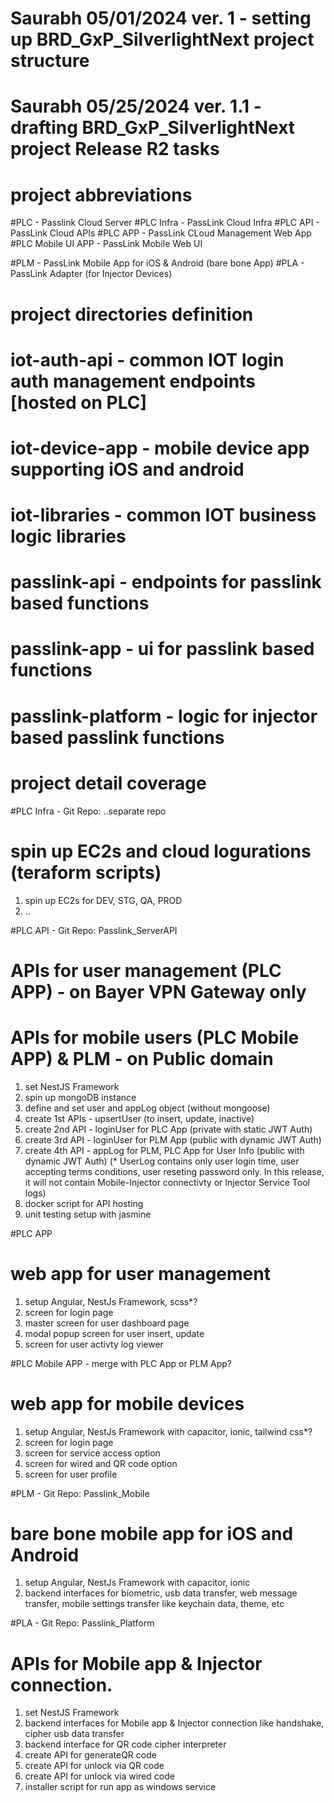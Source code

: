 # Saurabh 05/01/2024 ver. 1 - setting up BRD_GxP_SilverlightNext project structure
# Saurabh 05/25/2024 ver. 1.1 - drafting BRD_GxP_SilverlightNext project Release R2 tasks 


# project abbreviations 
#PLC - Passlink Cloud Server
#PLC Infra - PassLink Cloud Infra
#PLC API - PassLink Cloud APIs
#PLC APP - PassLink CLoud Management Web App
#PLC Mobile UI APP - PassLink Mobile Web UI 

#PLM - PassLink Mobile App for iOS & Android (bare bone App)
#PLA - PassLink Adapter (for Injector Devices)

# project directories definition

# iot-auth-api - common IOT login auth management endpoints [hosted on PLC] 
# iot-device-app - mobile device app supporting iOS and android
# iot-libraries - common IOT business logic libraries 
# passlink-api - endpoints for passlink based functions 
# passlink-app - ui for passlink based functions 
# passlink-platform - logic for injector based passlink functions


# project detail coverage

#PLC Infra - Git Repo: ..separate repo
# spin up EC2s and cloud logurations (teraform scripts)
1) spin up EC2s for DEV, STG, QA, PROD
2) ..

#PLC API - Git Repo: Passlink_ServerAPI
# APIs for user management (PLC APP) - on Bayer VPN Gateway only
# APIs for mobile users (PLC Mobile APP) & PLM - on Public domain
1) set NestJS Framework
2) spin up mongoDB instance 
3) define and set user and appLog object (without mongoose)
4) create 1st APIs - upsertUser (to insert, update, inactive)
5) create 2nd API - loginUser for PLC App (private with static JWT Auth)
6) create 3rd API - loginUser for PLM App (public with dynamic JWT Auth)
7) create 4th API - appLog for PLM, PLC App for User Info (public with dynamic JWT Auth)
(* UserLog contains only user login time, user accepting terms conditions, user reseting password only. In this release, it will not contain Mobile-Injector connectivty or Injector Service Tool logs)
8) docker script for API hosting 
9) unit testing setup with jasmine

#PLC APP
# web app for user management
1) setup Angular, NestJs Framework, scss*?
2) screen for login page
3) master screen for user dashboard page
4) modal popup screen for user insert, update 
5) screen for user activty log viewer 

#PLC Mobile APP  - merge with PLC App or PLM App?
# web app for mobile devices
1) setup Angular, NestJs Framework with capacitor, ionic, tailwind css*?
2) screen for login page
3) screen for service access option
4) screen for wired and QR code option
5) screen for user profile

#PLM - Git Repo: Passlink_Mobile
# bare bone mobile app for iOS and Android
1) setup Angular, NestJs Framework with capacitor, ionic
2) backend interfaces for biometric, usb data transfer, web message transfer, mobile settings transfer like keychain data, theme, etc

#PLA - Git Repo: Passlink_Platform
# APIs for Mobile app & Injector connection. 
1) set NestJS Framework
2) backend interfaces for Mobile app & Injector connection like handshake, cipher usb data transfer
3) backend interface for QR code cipher interpreter 
4) create API for generateQR code 
5) create API for unlock via QR code 
6) create API for unlock via wired code 
7) installer script for run app as windows service

